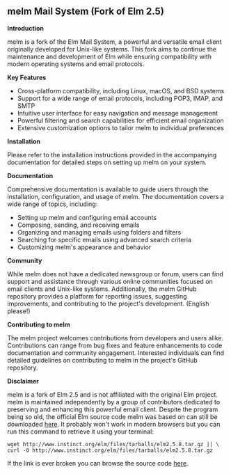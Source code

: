 ## melm Mail System (Fork of Elm 2.5)

**Introduction**

melm is a fork of the Elm Mail System, a powerful and versatile email
client originally developed for Unix-like systems. This fork aims to
continue the maintenance and development of Elm while ensuring
compatibility with modern operating systems and email protocols.

**Key Features**

* Cross-platform compatibility, including Linux, macOS, and BSD systems
* Support for a wide range of email protocols, including POP3, IMAP, and
SMTP
* Intuitive user interface for easy navigation and message management
* Powerful filtering and search capabilities for efficient email
organization
* Extensive customization options to tailor melm to individual
preferences

**Installation**

Please refer to the installation instructions provided in the accompanying
documentation for detailed steps on setting up melm on your system.

**Documentation**

Comprehensive documentation is available to guide users through the
installation, configuration, and usage of melm. The documentation covers a
wide range of topics, including:

* Setting up melm and configuring email accounts
* Composing, sending, and receiving emails
* Organizing and managing emails using folders and filters
* Searching for specific emails using advanced search criteria
* Customizing melm's appearance and behavior

**Community**

While melm does not have a dedicated newsgroup or forum, users can find
support and assistance through various online communities focused on email
clients and Unix-like systems. Additionally, the melm GitHub repository
provides a platform for reporting issues, suggesting improvements, and
contributing to the project's development. (English please!)

**Contributing to melm**

The melm project welcomes contributions from developers and users alike.
Contributions can range from bug fixes and feature enhancements to code
documentation and community engagement. Interested individuals can find
detailed guidelines on contributing to melm in the project's GitHub
repository.

**Disclaimer**

melm is a fork of Elm 2.5 and is not affiliated with the original Elm
project. melm is maintained independently by a group of contributors
dedicated to preserving and enhancing this powerful email client.
Despite the program being so old, the official Elm source code melm was
based on can still be downloaded [here][elmtar].
It probably won't work in modern browsers but you can run this command
to retrieve it using your terminal:

```shell
wget http://www.instinct.org/elm/files/tarballs/elm2.5.8.tar.gz || \
curl -O http://www.instinct.org/elm/files/tarballs/elm2.5.8.tar.gz
```

If the link is ever broken you can browse the source code [here](https://github.com/melmproject/elm-archive).

[elmtar]: http://www.instinct.org/elm/files/tarballs/elm2.5.8.tar.gz

